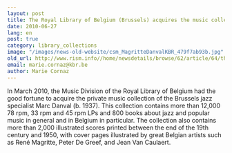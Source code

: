 ```yaml
---
layout: post
title: The Royal Library of Belgium (Brussels) acquires the music collection of the Belgian jazz specialist Marc Danval
date: 2010-06-27
lang: en
post: true
category: library_collections
image: "/images/news-old-website/csm_MagritteDanvalKBR_479f7ab93b.jpg"
old_url: http://www.rism.info//home/newsdetails/browse/62/article/64/the-royal-library-of-belgium-brussels-acquires-the-music-collection-of-the-belgian-jazz-specialist.html
email: marie.cornaz@kbr.be
author: Marie Cornaz
---
```


In March 2010, the Music Division of the Royal Library of Belgium had the good fortune to acquire the private music collection of the Brussels jazz specialist Marc Danval (b. 1937). This collection contains more than 12,000 78 rpm, 33 rpm and 45 rpm LPs and 800 books about jazz and popular music in general and in Belgium in particular. The collection also contains more than 2,000 illustrated scores printed between the end of the 19th century and 1950, with cover pages illustrated by great Belgian artists such as René Magritte, Peter De Greef, and Jean Van Caulaert.